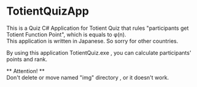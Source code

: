 # TotientQuizApp  
  
This is a Quiz C# Application for Totient Quiz that rules  "participants get Totient Function Point", which is equals to φ(n).  
This application is written in Japanese. So sorry for other countries.  
  
By using this application TotientQuiz.exe , you can calculate participants' points and rank.  
  
** Attention! **  
Don't delete or move named "img" directory , or it doesn't work.  
